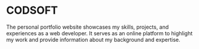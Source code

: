# CODSOFT
The personal portfolio website showcases my skills, projects, and experiences as a web developer. It serves as an online platform to highlight my work and provide information about my background and expertise.
